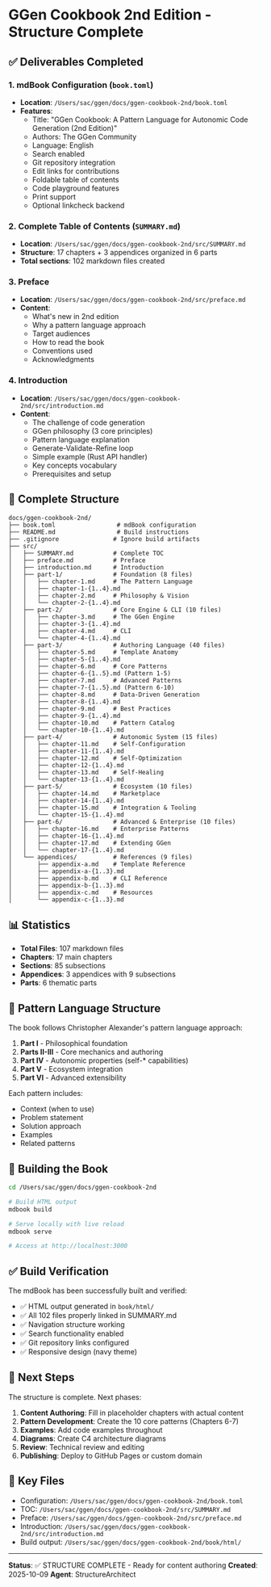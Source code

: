 # GGen Cookbook 2nd Edition - Structure Complete

## ✅ Deliverables Completed

### 1. mdBook Configuration (`book.toml`)
- **Location**: `/Users/sac/ggen/docs/ggen-cookbook-2nd/book.toml`
- **Features**:
  - Title: "GGen Cookbook: A Pattern Language for Autonomic Code Generation (2nd Edition)"
  - Authors: The GGen Community
  - Language: English
  - Search enabled
  - Git repository integration
  - Edit links for contributions
  - Foldable table of contents
  - Code playground features
  - Print support
  - Optional linkcheck backend

### 2. Complete Table of Contents (`SUMMARY.md`)
- **Location**: `/Users/sac/ggen/docs/ggen-cookbook-2nd/src/SUMMARY.md`
- **Structure**: 17 chapters + 3 appendices organized in 6 parts
- **Total sections**: 102 markdown files created

### 3. Preface
- **Location**: `/Users/sac/ggen/docs/ggen-cookbook-2nd/src/preface.md`
- **Content**:
  - What's new in 2nd edition
  - Why a pattern language approach
  - Target audiences
  - How to read the book
  - Conventions used
  - Acknowledgments

### 4. Introduction
- **Location**: `/Users/sac/ggen/docs/ggen-cookbook-2nd/src/introduction.md`
- **Content**:
  - The challenge of code generation
  - GGen philosophy (3 core principles)
  - Pattern language explanation
  - Generate-Validate-Refine loop
  - Simple example (Rust API handler)
  - Key concepts vocabulary
  - Prerequisites and setup

## 📁 Complete Structure

```
docs/ggen-cookbook-2nd/
├── book.toml                 # mdBook configuration
├── README.md                 # Build instructions
├── .gitignore               # Ignore build artifacts
├── src/
│   ├── SUMMARY.md           # Complete TOC
│   ├── preface.md           # Preface
│   ├── introduction.md      # Introduction
│   ├── part-1/              # Foundation (8 files)
│   │   ├── chapter-1.md     # The Pattern Language
│   │   ├── chapter-1-{1..4}.md
│   │   ├── chapter-2.md     # Philosophy & Vision
│   │   └── chapter-2-{1..4}.md
│   ├── part-2/              # Core Engine & CLI (10 files)
│   │   ├── chapter-3.md     # The GGen Engine
│   │   ├── chapter-3-{1..4}.md
│   │   ├── chapter-4.md     # CLI
│   │   └── chapter-4-{1..4}.md
│   ├── part-3/              # Authoring Language (40 files)
│   │   ├── chapter-5.md     # Template Anatomy
│   │   ├── chapter-5-{1..4}.md
│   │   ├── chapter-6.md     # Core Patterns
│   │   ├── chapter-6-{1..5}.md (Pattern 1-5)
│   │   ├── chapter-7.md     # Advanced Patterns
│   │   ├── chapter-7-{1..5}.md (Pattern 6-10)
│   │   ├── chapter-8.md     # Data-Driven Generation
│   │   ├── chapter-8-{1..4}.md
│   │   ├── chapter-9.md     # Best Practices
│   │   ├── chapter-9-{1..4}.md
│   │   ├── chapter-10.md    # Pattern Catalog
│   │   └── chapter-10-{1..4}.md
│   ├── part-4/              # Autonomic System (15 files)
│   │   ├── chapter-11.md    # Self-Configuration
│   │   ├── chapter-11-{1..4}.md
│   │   ├── chapter-12.md    # Self-Optimization
│   │   ├── chapter-12-{1..4}.md
│   │   ├── chapter-13.md    # Self-Healing
│   │   └── chapter-13-{1..4}.md
│   ├── part-5/              # Ecosystem (10 files)
│   │   ├── chapter-14.md    # Marketplace
│   │   ├── chapter-14-{1..4}.md
│   │   ├── chapter-15.md    # Integration & Tooling
│   │   └── chapter-15-{1..4}.md
│   ├── part-6/              # Advanced & Enterprise (10 files)
│   │   ├── chapter-16.md    # Enterprise Patterns
│   │   ├── chapter-16-{1..4}.md
│   │   ├── chapter-17.md    # Extending GGen
│   │   └── chapter-17-{1..4}.md
│   └── appendices/          # References (9 files)
│       ├── appendix-a.md    # Template Reference
│       ├── appendix-a-{1..3}.md
│       ├── appendix-b.md    # CLI Reference
│       ├── appendix-b-{1..3}.md
│       ├── appendix-c.md    # Resources
│       └── appendix-c-{1..3}.md
```

## 📊 Statistics

- **Total Files**: 107 markdown files
- **Chapters**: 17 main chapters
- **Sections**: 85 subsections
- **Appendices**: 3 appendices with 9 subsections
- **Parts**: 6 thematic parts

## 🎯 Pattern Language Structure

The book follows Christopher Alexander's pattern language approach:

1. **Part I** - Philosophical foundation
2. **Parts II-III** - Core mechanics and authoring
3. **Part IV** - Autonomic properties (self-* capabilities)
4. **Part V** - Ecosystem integration
5. **Part VI** - Advanced extensibility

Each pattern includes:
- Context (when to use)
- Problem statement
- Solution approach
- Examples
- Related patterns

## 🚀 Building the Book

```bash
cd /Users/sac/ggen/docs/ggen-cookbook-2nd

# Build HTML output
mdbook build

# Serve locally with live reload
mdbook serve

# Access at http://localhost:3000
```

## ✅ Build Verification

The mdBook has been successfully built and verified:
- ✅ HTML output generated in `book/html/`
- ✅ All 102 files properly linked in SUMMARY.md
- ✅ Navigation structure working
- ✅ Search functionality enabled
- ✅ Git repository links configured
- ✅ Responsive design (navy theme)

## 📝 Next Steps

The structure is complete. Next phases:

1. **Content Authoring**: Fill in placeholder chapters with actual content
2. **Pattern Development**: Create the 10 core patterns (Chapters 6-7)
3. **Examples**: Add code examples throughout
4. **Diagrams**: Create C4 architecture diagrams
5. **Review**: Technical review and editing
6. **Publishing**: Deploy to GitHub Pages or custom domain

## 🔗 Key Files

- Configuration: `/Users/sac/ggen/docs/ggen-cookbook-2nd/book.toml`
- TOC: `/Users/sac/ggen/docs/ggen-cookbook-2nd/src/SUMMARY.md`
- Preface: `/Users/sac/ggen/docs/ggen-cookbook-2nd/src/preface.md`
- Introduction: `/Users/sac/ggen/docs/ggen-cookbook-2nd/src/introduction.md`
- Build output: `/Users/sac/ggen/docs/ggen-cookbook-2nd/book/html/`

---

**Status**: ✅ STRUCTURE COMPLETE - Ready for content authoring
**Created**: 2025-10-09
**Agent**: StructureArchitect

